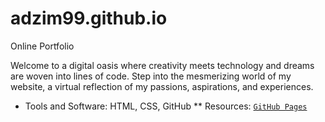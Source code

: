 # adzim99.github.io
Online Portfolio

Welcome to a digital oasis where creativity meets technology and dreams are woven into lines of code. Step into the mesmerizing world of my website, a virtual reflection of my passions, aspirations, and experiences.

* Tools and Software: HTML, CSS, GitHub
** Resources: [`GitHub Pages`](https://pages.github.com/)
